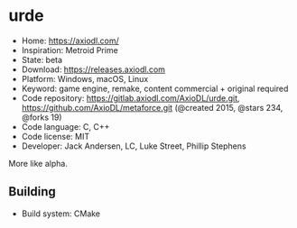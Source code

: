 # urde

- Home: https://axiodl.com/
- Inspiration: Metroid Prime
- State: beta
- Download: https://releases.axiodl.com
- Platform: Windows, macOS, Linux
- Keyword: game engine, remake, content commercial + original required
- Code repository: https://gitlab.axiodl.com/AxioDL/urde.git, https://github.com/AxioDL/metaforce.git (@created 2015, @stars 234, @forks 19)
- Code language: C, C++
- Code license: MIT
- Developer: Jack Andersen, LC, Luke Street, Phillip Stephens

More like alpha.

## Building

- Build system: CMake
